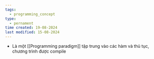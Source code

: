 ```yaml
---
tags:
  - programming_concept
type:
  - pernament
time created: 19-08-2024
last modified: 15-08-2024
---
```

- Là một [[Programming paradigm]] tập trung vào các hàm và thủ tục, chương trình được compile
